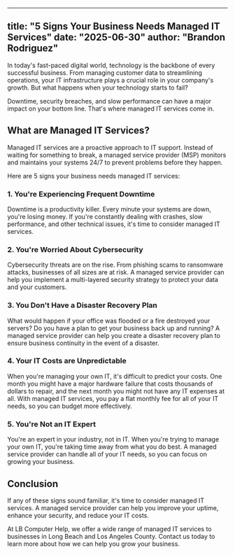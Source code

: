
---
title: "5 Signs Your Business Needs Managed IT Services"
date: "2025-06-30"
author: "Brandon Rodriguez"
---

In today's fast-paced digital world, technology is the backbone of every successful business. From managing customer data to streamlining operations, your IT infrastructure plays a crucial role in your company's growth. But what happens when your technology starts to fail?

Downtime, security breaches, and slow performance can have a major impact on your bottom line. That's where managed IT services come in.

## What are Managed IT Services?

Managed IT services are a proactive approach to IT support. Instead of waiting for something to break, a managed service provider (MSP) monitors and maintains your systems 24/7 to prevent problems before they happen.

Here are 5 signs your business needs managed IT services:

### 1. You're Experiencing Frequent Downtime

Downtime is a productivity killer. Every minute your systems are down, you're losing money. If you're constantly dealing with crashes, slow performance, and other technical issues, it's time to consider managed IT services.

### 2. You're Worried About Cybersecurity

Cybersecurity threats are on the rise. From phishing scams to ransomware attacks, businesses of all sizes are at risk. A managed service provider can help you implement a multi-layered security strategy to protect your data and your customers.

### 3. You Don't Have a Disaster Recovery Plan

What would happen if your office was flooded or a fire destroyed your servers? Do you have a plan to get your business back up and running? A managed service provider can help you create a disaster recovery plan to ensure business continuity in the event of a disaster.

### 4. Your IT Costs are Unpredictable

When you're managing your own IT, it's difficult to predict your costs. One month you might have a major hardware failure that costs thousands of dollars to repair, and the next month you might not have any IT expenses at all. With managed IT services, you pay a flat monthly fee for all of your IT needs, so you can budget more effectively.

### 5. You're Not an IT Expert

You're an expert in your industry, not in IT. When you're trying to manage your own IT, you're taking time away from what you do best. A managed service provider can handle all of your IT needs, so you can focus on growing your business.

## Conclusion

If any of these signs sound familiar, it's time to consider managed IT services. A managed service provider can help you improve your uptime, enhance your security, and reduce your IT costs.

At LB Computer Help, we offer a wide range of managed IT services to businesses in Long Beach and Los Angeles County. Contact us today to learn more about how we can help you grow your business.
